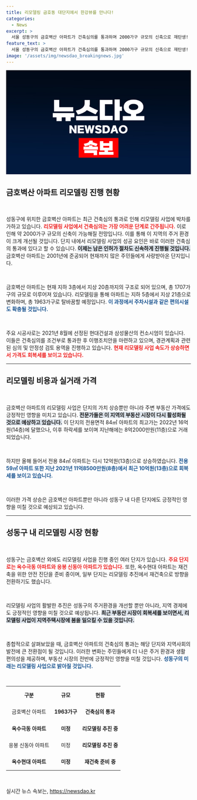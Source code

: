 ```yaml
---
title: 리모델링 금호동 대단지에서 한강뷰를 만나다!
categories:
  - News
excerpt: >
  서울 성동구의 금호벽산 아파트가 건축심의를 통과하며 2000가구 규모의 신축으로 재탄생! 인허가 절차 속도가 붙어 리모델링에 청신호가 켜졌다. 가격 회복세도 가속화!
feature_text: >
  서울 성동구의 금호벽산 아파트가 건축심의를 통과하며 2000가구 규모의 신축으로 재탄생! 인허가 절차 속도가 붙어 리모델링에 청신호가 켜졌다. 가격 회복세도 가속화!
image: '/assets/img/newsdao_breakingnews.jpg'
---
```


<p><img src="/assets/img/newsdao_breakingnews.jpg" alt="pcversion 속보" /></p>

<h2 data-ke-size="size26">금호벽산 아파트 리모델링 진행 현황</h2>

<p data-ke-size="size16">&nbsp;</p>

<p>성동구에 위치한 금호벽산 아파트는 최근 건축심의 통과로 인해 리모델링 사업에 박차를 가하고 있습니다. <b><span style="color: #ee2323;">리모델링 사업에서 건축심의는 가장 어려운 단계로 간주됩니다.</span></b> 이로 인해 약 2000가구 규모의 신축이 가능해질 전망입니다. 이를 통해 이 지역의 주거 환경이 크게 개선될 것입니다. 단지 내에서 리모델링 사업의 성공 요인은 바로 이러한 건축심의 통과에 있다고 할 수 있습니다. <b><span style="background-color: #21538527;">이제는 남은 인허가 절차도 신속하게 진행될 것입니다.</span></b> 금호벽산 아파트는 2001년에 준공되어 현재까지 많은 주민들에게 사랑받아온 단지입니다. </p>

<p data-ke-size="size16">&nbsp;</p>

<p>금호벽산 아파트는 현재 지하 3층에서 지상 20층까지의 구조로 되어 있으며, 총 1707가구의 규모로 이루어져 있습니다. 리모델링을 통해 아파트는 지하 5층에서 지상 21층으로 변화하며, 총 1963가구로 탈바꿈할 예정입니다. <b><span style="color: #1a5490;">이 과정에서 주차시설과 같은 편의시설도 확충될 것입니다.</span></b> </p>

<p data-ke-size="size16">&nbsp;</p>

<p>주요 시공사로는 2021년 8월에 선정된 현대건설과 삼성물산의 컨소시엄이 있습니다. 이들은 건축심의를 조건부로 통과한 후 이행조치안을 마련하고 있으며, 경관계획과 관련된 심의 및 안정성 검토 용역을 진행하고 있습니다. <b><span style="color: #ee2323;">현재 리모델링 사업 속도가 상승하면서 가격도 회복세를 보이고 있습니다.</span></b> </p>

<hr>

<h2 data-ke-size="size26">리모델링 비용과 실거래 가격</h2>

<p data-ke-size="size16">&nbsp;</p>

<p>금호벽산 아파트의 리모델링 사업은 단지의 가치 상승뿐만 아니라 주변 부동산 가격에도 긍정적인 영향을 미치고 있습니다. <b><span style="background-color: #21538527;">전문가들은 이 지역의 부동산 시장이 다시 활성화될 것으로 예상하고 있습니다.</span></b> 이 단지의 전용면적 84㎡ 아파트의 최고가는 2022년 16억원(14층)에 달했으나, 이후 하락세를 보이며 지난해에는 8억2000만원(11층)으로 거래되었습니다. </p>

<p data-ke-size="size16">&nbsp;</p>

<p>하지만 올해 들어서 전용 84㎡ 아파트는 다시 12억원(13층)으로 상승하였습니다. <b><span style="color: #1a5490;">전용 59㎡ 아파트 또한 지난 2021년 11억8500만원(8층)에서 최근 10억원(13층)으로 회복세를 보이고 있습니다.</span></b> </p>

<p data-ke-size="size16">&nbsp;</p>

<p>이러한 가격 상승은 금호벽산 아파트뿐만 아니라 성동구 내 다른 단지에도 긍정적인 영향을 미칠 것으로 예상되고 있습니다. </p>

<hr>

<h2 data-ke-size="size26">성동구 내 리모델링 시장 현황</h2>

<p data-ke-size="size16">&nbsp;</p>

<p>성동구는 금호벽산 외에도 리모델링 사업을 진행 중인 여러 단지가 있습니다. <b><span style="color: #ee2323;">주요 단지로는 옥수극동 아파트와 응봉 신동아 아파트가 있습니다.</span></b> 또한, 옥수현대 아파트는 재건축을 위한 안전 진단을 준비 중이며, 일부 단지는 리모델링 추진에서 재건축으로 방향을 전환하기도 했습니다. </p>

<p data-ke-size="size16">&nbsp;</p>

<p>리모델링 사업의 활발한 추진은 성동구의 주거환경을 개선할 뿐만 아니라, 지역 경제에도 긍정적인 영향을 미칠 것으로 예상됩니다. <b><span style="background-color: #21538527;">최근 부동산 시장이 회복세를 보이면서, 리모델링 사업이 지역주택시장에 붐을 일으킬 수 있을 것입니다.</span></b> </p>

<p data-ke-size="size16">&nbsp;</p>

<p>종합적으로 살펴보았을 때, 금호벽산 아파트의 건축심의 통과는 해당 단지와 지역사회의 발전에 큰 전환점이 될 것입니다. 이러한 변화는 주민들에게 더 나은 주거 환경과 생활 편의성을 제공하며, 부동산 시장의 전반에 긍정적인 영향을 미칠 것입니다. <b><span style="color: #1a5490;">성동구의 미래는 리모델링 사업으로 밝아질 것입니다.</span></b> </p>

<p data-ke-size="size16">&nbsp;</p>

<table style="width: 100%; border-collapse: collapse;">
  <tr>
    <th style="text-align: center; height: 40px;">구분</th>
    <th style="text-align: center; height: 40px;">규모</th>
    <th style="text-align: center; height: 40px;">현황</th>
  </tr>
  <tr>
    <td style="text-align: center; height: 40px;">금호벽산 아파트</td>
    <td style="text-align: center; height: 40px;"><b>1963가구</b></td>
    <td style="text-align: center; height: 40px;"><b>건축심의 통과</b></td>
  </tr>
  <tr>
    <td style="text-align: center; height: 40px;"><b>옥수극동 아파트</b></td>
    <td style="text-align: center; height: 40px;"><b>미정</b></td>
    <td style="text-align: center; height: 40px;"><b>리모델링 추진 중</b></td>
  </tr>
  <tr>
    <td style="text-align: center; height: 40px;">응봉 신동아 아파트</td>
    <td style="text-align: center; height: 40px;">미정</td>
    <td style="text-align: center; height: 40px;"><b>리모델링 추진 중</b></td>
  </tr>
  <tr>
    <td style="text-align: center; height: 40px;"><b>옥수현대 아파트</b></td>
    <td style="text-align: center; height: 40px;"><b>미정</b></td>
    <td style="text-align: center; height: 40px;"><b>재건축 준비 중</b></td>
  </tr>
</table>

<p data-ke-size="size16">&nbsp;</p>
실시간 뉴스 속보는, <a href="https://newsdao.kr" rel="dofollow">https://newsdao.kr</a>


